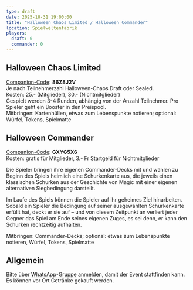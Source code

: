 ```yaml
---
type: draft
date: 2025-10-31 19:00:00
title: "Halloween Chaos Limited / Halloween Commander"
location: Spielweltenfabrik
players:
  draft: 0
  commander: 0
---
```

##  Halloween Chaos Limited
[Companion-Code](/faq/#was-hat-es-mit-dem-companion-code-auf-sich): **86Z8J2V** \
Je nach Teilnehmerzahl Halloween-Chaos Draft oder Sealed. \
Kosten: 25.- (Mitglieder), 30.- (Nichtmitglieder) \
Gespielt werden 3-4 Runden, abhängig von der Anzahl Teilnehmer.
Pro Spieler geht ein Booster in den Preispool. \
Mitbringen: Kartenhüllen, etwas zum Lebenspunkte notieren; optional: Würfel, Tokens, Spielmatte

## Halloween Commander
[Companion-Code](/faq/#was-hat-es-mit-dem-companion-code-auf-sich): **GXYG5X6** \
Kosten: gratis für Mitglieder, 3.- Fr Startgeld für Nichtmitglieder

Die Spieler bringen ihre eigenen Commander-Decks mit und wählen zu Beginn des Spiels heimlich eine Schurkenkarte aus, die jeweils einen klassischen Schurken aus der Geschichte von Magic mit einer eigenen alternativen Siegbedingung darstellt.

Im Laufe des Spiels können die Spieler auf ihr geheimes Ziel hinarbeiten. Sobald ein Spieler die Bedingung auf seiner ausgewählten Schurkenkarte erfüllt hat, deckt er sie auf – und von diesem Zeitpunkt an verliert jeder Gegner das Spiel am Ende seines eigenen Zuges, es sei denn, er kann den Schurken rechtzeitig aufhalten.

Mitbringen: Commander-Decks; optional: etwas zum Lebenspunkte notieren, Würfel, Tokens, Spielmatte

## Allgemein
Bitte über [WhatsApp-Gruppe](https://chat.whatsapp.com/HQ7IINFrZB63esDNRqsIUw) anmelden, damit der Event stattfinden kann. \
Es können vor Ort Getränke gekauft werden.
